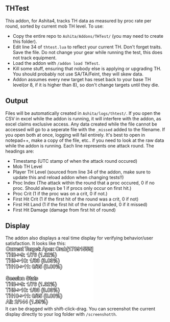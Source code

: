 ## THTest
This addon, for Ashita4, tracks TH data as measured by proc rate per round, sorted by current mob TH level.  To use:<br>
- Copy the entire repo to `Ashita/Addons/THTest/` (you may need to create this folder).
- Edit line 34 of `thtest.lua` to reflect your current TH.  Don't forget traits.  Save the file.  Do not change your gear while running the test, this does not track equipment.
- Load the addon with `/addon load THTest`.
- Kill some stuff, ensuring that nobody else is applying or upgrading TH.  You should probably not use SA/TA/Feint, they will skew data.
- Addon assumes every new target has reset back to your base TH level(or 8, if it is higher than 8), so don't change targets until they die.

## Output
Files will be automatically created in `Ashita/logs/thtest/`.  If you open the CSV in excel while the addon is running, it will interfere with the addon, as excel claims exclusive access.  Any data created while the file cannot be accessed will go to a seperate file with the `_missed` added to the filename.  If you open both at once, logging will fail entirely.  It's best to open in notepad++, make a copy of the file, etc.. if you need to look at the raw data while the addon is running.  Each line represents one attack round.  The headings are:
- Timestamp (UTC stamp of when the attack round occured)
- Mob TH Level
- Player TH Level (sourced from line 34 of the addon, make sure to update this and reload addon when changing tests!!)
- Proc Index (The attack within the round that a proc occured, 0 if no proc.  Should always be 1 if procs only occur on first hit.)
- Proc Crit (1 if the proc was on a crit, 0 if not.)
- First Hit Crit (1 if the first hit of the round was a crit, 0 if not)
- First Hit Land (1 if the first hit of the round landed, 0 if it missed)
- First Hit Damage (damage from first hit of round)


## Display
The addon also displays a real time display for verifying behavior/user satisfaction.  It looks like this:<br>
![Alt text](images/screenshot.png?raw=true "Display")<br>
It can be dragged with shift-click-drag.  You can screenshot the current display directly to your log folder with `/screenshotth`.